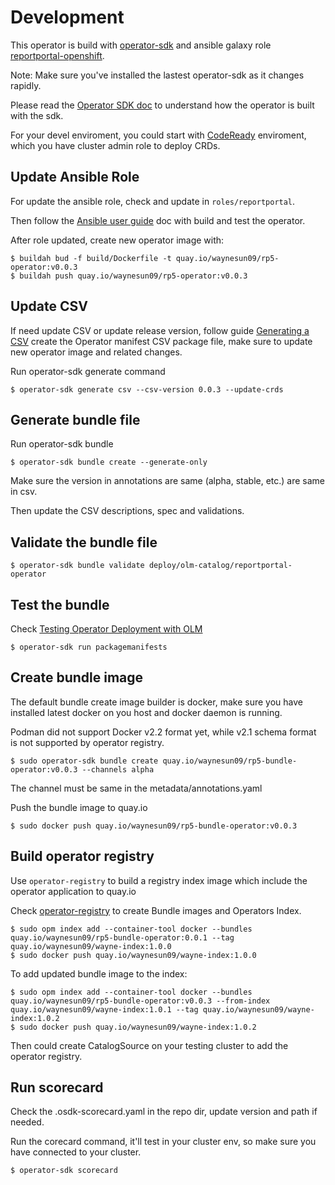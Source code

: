 # Development

This operator is build with [operator-sdk](https://github.com/operator-framework/operator-sdk "operator-sdk") and ansible galaxy role [reportportal-openshift](https://github.com/waynesun09/reportportal-openshift "reportportal-openshift").

Note: Make sure you've installed the lastest operator-sdk as it changes rapidly.

Please read the [Operator SDK doc](https://sdk.operatorframework.io/docs/) to understand how the operator is built with the sdk.

For your devel enviroment, you could start with [CodeReady](https://github.com/code-ready/crc "CodeReady Containers") enviroment, which you have cluster admin role to deploy CRDs.

## Update Ansible Role

For update the ansible role, check and update in `roles/reportportal`.

Then follow the [Ansible user guide](https://sdk.operatorframework.io/docs/ansible/ "Ansible User Guide for Operator SDK") doc with build and test the operator.

After role updated, create new operator image with:
```console
$ buildah bud -f build/Dockerfile -t quay.io/waynesun09/rp5-operator:v0.0.3
$ buildah push quay.io/waynesun09/rp5-operator:v0.0.3
```

## Update CSV

If need update CSV or update release version, follow guide [Generating a CSV](https://sdk.operatorframework.io/docs/olm-integration/generating-a-csv/) create the Operator manifest CSV package file, make sure to update new operator image and related changes.

Run operator-sdk generate command
```console
$ operator-sdk generate csv --csv-version 0.0.3 --update-crds
```

## Generate bundle file

Run operator-sdk bundle
```console
$ operator-sdk bundle create --generate-only
```

Make sure the version in annotations are same (alpha, stable, etc.) are same in csv.

Then update the CSV descriptions, spec and validations.

## Validate the bundle file

```console
$ operator-sdk bundle validate deploy/olm-catalog/reportportal-operator
```

## Test the bundle
Check [Testing Operator Deployment with OLM](https://sdk.operatorframework.io/docs/olm-integration/olm-deployment/)

```console
$ operator-sdk run packagemanifests
```

## Create bundle image
The default bundle create image builder is docker, make sure you have installed latest docker on you host and docker daemon is running.

Podman did not support Docker v2.2 format yet, while v2.1 schema format is not supported by operator registry.

```console
$ sudo operator-sdk bundle create quay.io/waynesun09/rp5-bundle-operator:v0.0.3 --channels alpha
```

The channel must be same in the metadata/annotations.yaml

Push the bundle image to quay.io

```console
$ sudo docker push quay.io/waynesun09/rp5-bundle-operator:v0.0.3
```

## Build operator registry

Use `operator-registry` to build a registry index image which include the operator application to quay.io

Check [operator-registry](https://github.com/operator-framework/operator-registry) to create Bundle images and Operators Index.

```console
$ sudo opm index add --container-tool docker --bundles quay.io/waynesun09/rp5-bundle-operator:0.0.1 --tag quay.io/waynesun09/wayne-index:1.0.0
$ sudo docker push quay.io/waynesun09/wayne-index:1.0.0
```

To add updated bundle image to the index:

```console
$ sudo opm index add --container-tool docker --bundles quay.io/waynesun09/rp5-bundle-operator:v0.0.3 --from-index quay.io/waynesun09/wayne-index:1.0.1 --tag quay.io/waynesun09/wayne-index:1.0.2
$ sudo docker push quay.io/waynesun09/wayne-index:1.0.2
```

Then could create CatalogSource on your testing cluster to add the operator registry.

## Run scorecard

Check the .osdk-scorecard.yaml in the repo dir, update version and path if needed.

Run the corecard command, it'll test in your cluster env, so make sure you have connected to your cluster.
```console
$ operator-sdk scorecard
```
